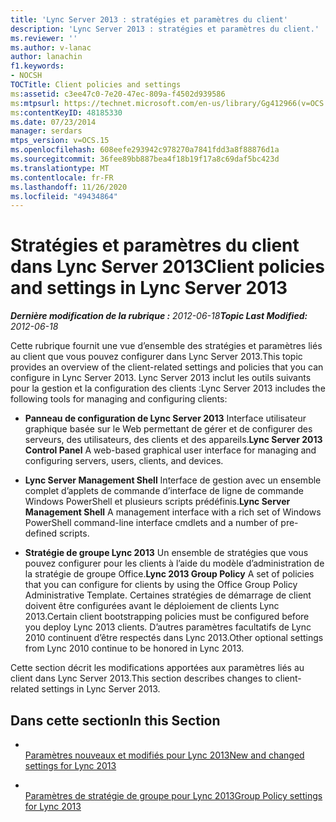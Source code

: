 ```yaml
---
title: 'Lync Server 2013 : stratégies et paramètres du client'
description: 'Lync Server 2013 : stratégies et paramètres du client.'
ms.reviewer: ''
ms.author: v-lanac
author: lanachin
f1.keywords:
- NOCSH
TOCTitle: Client policies and settings
ms:assetid: c3ee47c0-7e20-47ec-809a-f4502d939586
ms:mtpsurl: https://technet.microsoft.com/en-us/library/Gg412966(v=OCS.15)
ms:contentKeyID: 48185330
ms.date: 07/23/2014
manager: serdars
mtps_version: v=OCS.15
ms.openlocfilehash: 608eefe293942c978270a7841fdd3a8f88876d1a
ms.sourcegitcommit: 36fee89bb887bea4f18b19f17a8c69daf5bc423d
ms.translationtype: MT
ms.contentlocale: fr-FR
ms.lasthandoff: 11/26/2020
ms.locfileid: "49434864"
---
```

# <a name="client-policies-and-settings-in-lync-server-2013"></a><span data-ttu-id="bb7e8-103">Stratégies et paramètres du client dans Lync Server 2013</span><span class="sxs-lookup"><span data-stu-id="bb7e8-103">Client policies and settings in Lync Server 2013</span></span>

<div data-xmlns="http://www.w3.org/1999/xhtml">

<div class="topic" data-xmlns="http://www.w3.org/1999/xhtml" data-msxsl="urn:schemas-microsoft-com:xslt" data-cs="https://msdn.microsoft.com/">

<div data-asp="https://msdn2.microsoft.com/asp">



</div>

<div id="mainSection">

<div id="mainBody"><span data-ttu-id="bb7e8-104">

<span> </span></span><span class="sxs-lookup"><span data-stu-id="bb7e8-104">

<span> </span></span></span>

<span data-ttu-id="bb7e8-105">_**Dernière modification de la rubrique :** 2012-06-18_</span><span class="sxs-lookup"><span data-stu-id="bb7e8-105">_**Topic Last Modified:** 2012-06-18_</span></span>

<span data-ttu-id="bb7e8-106">Cette rubrique fournit une vue d’ensemble des stratégies et paramètres liés au client que vous pouvez configurer dans Lync Server 2013.</span><span class="sxs-lookup"><span data-stu-id="bb7e8-106">This topic provides an overview of the client-related settings and policies that you can configure in Lync Server 2013.</span></span> <span data-ttu-id="bb7e8-107">Lync Server 2013 inclut les outils suivants pour la gestion et la configuration des clients :</span><span class="sxs-lookup"><span data-stu-id="bb7e8-107">Lync Server 2013 includes the following tools for managing and configuring clients:</span></span>

  - <span data-ttu-id="bb7e8-108">**Panneau de configuration de Lync Server 2013**   Interface utilisateur graphique basée sur le Web permettant de gérer et de configurer des serveurs, des utilisateurs, des clients et des appareils.</span><span class="sxs-lookup"><span data-stu-id="bb7e8-108">**Lync Server 2013 Control Panel**   A web-based graphical user interface for managing and configuring servers, users, clients, and devices.</span></span>

  - <span data-ttu-id="bb7e8-109">**Lync Server Management Shell**   Interface de gestion avec un ensemble complet d’applets de commande d’interface de ligne de commande Windows PowerShell et plusieurs scripts prédéfinis.</span><span class="sxs-lookup"><span data-stu-id="bb7e8-109">**Lync Server Management Shell**   A management interface with a rich set of Windows PowerShell command-line interface cmdlets and a number of pre-defined scripts.</span></span>

  - <span data-ttu-id="bb7e8-110">**Stratégie de groupe Lync 2013**    Un ensemble de stratégies que vous pouvez configurer pour les clients à l’aide du modèle d’administration de la stratégie de groupe Office.</span><span class="sxs-lookup"><span data-stu-id="bb7e8-110">**Lync 2013 Group Policy**    A set of policies that you can configure for clients by using the Office Group Policy Administrative Template.</span></span> <span data-ttu-id="bb7e8-111">Certaines stratégies de démarrage de client doivent être configurées avant le déploiement de clients Lync 2013.</span><span class="sxs-lookup"><span data-stu-id="bb7e8-111">Certain client bootstrapping policies must be configured before you deploy Lync 2013 clients.</span></span> <span data-ttu-id="bb7e8-112">D’autres paramètres facultatifs de Lync 2010 continuent d’être respectés dans Lync 2013.</span><span class="sxs-lookup"><span data-stu-id="bb7e8-112">Other optional settings from Lync 2010 continue to be honored in Lync 2013.</span></span>

<span data-ttu-id="bb7e8-113">Cette section décrit les modifications apportées aux paramètres liés au client dans Lync Server 2013.</span><span class="sxs-lookup"><span data-stu-id="bb7e8-113">This section describes changes to client-related settings in Lync Server 2013.</span></span>

<div>

## <a name="in-this-section"></a><span data-ttu-id="bb7e8-114">Dans cette section</span><span class="sxs-lookup"><span data-stu-id="bb7e8-114">In this Section</span></span>

  - <span></span>  
    [<span data-ttu-id="bb7e8-115">Paramètres nouveaux et modifiés pour Lync 2013</span><span class="sxs-lookup"><span data-stu-id="bb7e8-115">New and changed settings for Lync 2013</span></span>](lync-server-2013-new-and-changed-settings-for-lync-2013.md)

  - <span></span>  
    [<span data-ttu-id="bb7e8-116">Paramètres de stratégie de groupe pour Lync 2013</span><span class="sxs-lookup"><span data-stu-id="bb7e8-116">Group Policy settings for Lync 2013</span></span>](lync-server-2013-group-policy-settings-for-lync-2013.md)

<span data-ttu-id="bb7e8-117"></div>

</div>

<span> </span>

</div>

</div>

</span><span class="sxs-lookup"><span data-stu-id="bb7e8-117"></div>

</div>

<span> </span>

</div>

</div>

</span></span></div>

